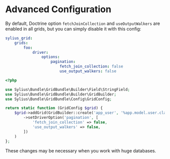 Advanced Configuration
======================

By default, Doctrine option `fetchJoinCollection` and `useOutputWalkers` are enabled in all grids, but you can simply disable it with this config:

```yaml
sylius_grid:
    grids:
        foo:
            driver:
                options:
                    pagination:                
                        fetch_join_collection: false
                        use_output_walkers: false
```

```php
<?php

use Sylius\Bundle\GridBundle\Builder\Field\StringField;
use Sylius\Bundle\GridBundle\Builder\GridBuilder;
use Sylius\Bundle\GridBundle\Config\GridConfig;

return static function (GridConfig $grid) {
    $grid->addGrid(GridBuilder::create('app_user', '%app.model.user.class%')
        ->setDriverOption('pagination', [
            'fetch_join_collection' => false,
            'use_output_walkers' => false,
        ])
    )
};
```

These changes may be necessary when you work with huge databases.
